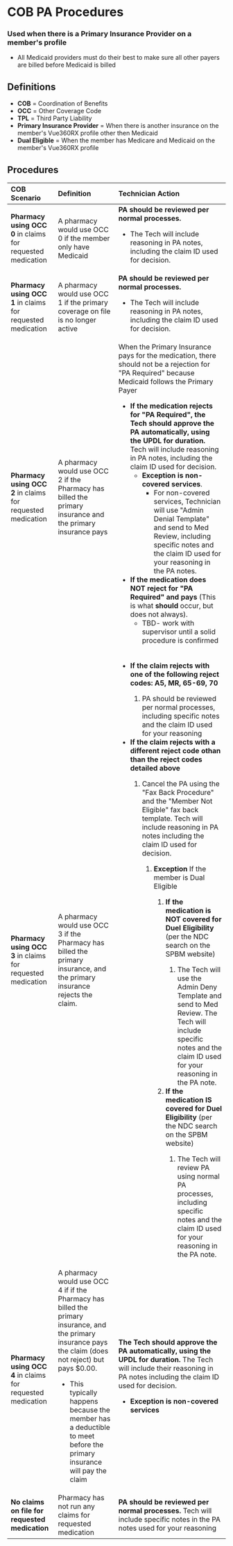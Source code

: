 # COB PA Procedures

### Used when there is a Primary Insurance Provider on a member's profile

- All Medicaid providers must do their best to make sure all other payers are billed before Medicaid is billed

## Definitions

- **COB** = Coordination of Benefits
- **OCC** = Other Coverage Code
- **TPL** = Third Party Liability
- **Primary Insurance Provider** = When there is another insurance on the member's Vue360RX profile other then Medicaid
- **Dual Eligible** = When the member has Medicare and Medicaid on the member's Vue360RX profile

## Procedures

| COB Scenario | Definition | Technician Action | 
| :--------- | :--------- | :--------- | 
| **Pharmacy using OCC 0** in claims for requested medication | A pharmacy would use OCC 0 if the member only have Medicaid | **PA should be reviewed per normal processes.** <ul><li>The Tech will include reasoning in PA notes, including the claim ID used for decision. | 
| **Pharmacy using OCC 1** in claims for requested medication | A pharmacy would use OCC 1 if the primary coverage on file is no longer active | **PA should be reviewed per normal processes.** <ul><li>The Tech will include reasoning in PA notes, including the claim ID used for decision. | 
| **Pharmacy using OCC 2** in claims for requested medication | A pharmacy would use OCC 2 if the Pharmacy has billed the primary insurance and the primary insurance pays | When the Primary Insurance pays for the medication, there should not be a rejection for "PA Required" because Medicaid follows the Primary Payer <ul><li>**If the medication rejects for "PA Required", the Tech should approve the PA automatically, using the UPDL for duration.** Tech will include reasoning in PA notes, including the claim ID used for decision. <ul><li>**Exception is non-covered services**. <ul><li>For non-covered services, Technician will use "Admin Denial Template" and send to Med Review, including specific notes and the claim ID used for your reasoning in the PA notes. </li></ul></li></ul></li><li>**If the medication does NOT reject for "PA Required" and pays** (This is what **should** occur, but does not always). <ul><li>TBD- work with supervisor until a solid procedure is confirmed | 
| **Pharmacy using OCC 3** in claims for requested medication | A pharmacy would use OCC 3 if the Pharmacy has billed the primary insurance, and the primary insurance rejects the claim. | <ul><li>**If the claim rejects with one of the following reject codes: A5, MR, 65-69, 70** </li><ol><li>PA should be reviewed per normal processes, including specific notes and the claim ID used for your reasoning <ul></ol><li>**If the claim rejects with a different reject code othan than the reject codes detailed above** </li><ol><li>Cancel the PA using the "Fax Back Procedure" and the "Member Not Eligible" fax back template. Tech will include reasoning in PA notes including the claim ID used for decision. </li><ol><li>**Exception** If the member is Dual Eligible </li><ol><li>**If the medication is NOT covered for Duel Eligibility** (per the NDC search on the SPBM website) </li><ol><li>The Tech will use the Admin Deny Template and send to Med Review. The Tech will include specific notes and the claim ID used for your reasoning in the PA note. <ul></ol><li>**If the medication IS covered for Duel Eligibility** (per the NDC search on the SPBM website) </li><ol><li>The Tech will review PA using normal PA processes, including specific notes and the claim ID used for your reasoning in the PA note. | 
| **Pharmacy using OCC 4** in claims for requested medication | A pharmacy would use OCC 4 if if the Pharmacy has billed the primary insurance, and the primary insurance pays the claim (does not reject) but pays $0.00. <ul><li>This typically happens because the member has a deductible to meet before the primary insurance will pay the claim | **The Tech should approve the PA automatically, using the UPDL for duration.** The Tech will include their reasoning in PA notes including the claim ID used for decision. <ul><li>**Exception is non-covered services**    | 
| **No claims on file for requested medication** | Pharmacy has not run any claims for requested medication | **PA should be reviewed per normal processes.** Tech will include specific notes in the PA notes used for your reasoning | </ul></ol></li></ul><ol><li>
